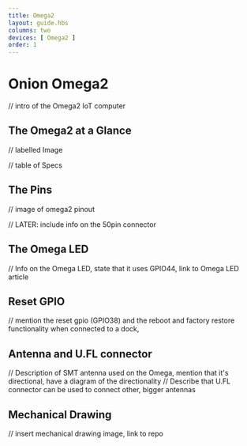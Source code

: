 ```yaml
---
title: Omega2
layout: guide.hbs
columns: two
devices: [ Omega2 ]
order: 1
---
```


# Onion Omega2

// intro of the Omega2 IoT computer


## The Omega2 at a Glance

// labelled Image

// table of Specs

## The Pins

// image of omega2 pinout

// LATER: include info on the 50pin connector

## The Omega LED

// Info on the Omega LED, state that it uses GPIO44, link to Omega LED article

## Reset GPIO

// mention the reset gpio (GPIO38) and the reboot and factory restore functionality when connected to a dock,

## Antenna and U.FL connector

// Description of SMT antenna used on the Omega, mention that it's directional, have a diagram of the directionality
// Describe that U.FL connector can be used to connect other, bigger antennas

## Mechanical Drawing

// insert mechanical drawing image, link to repo
